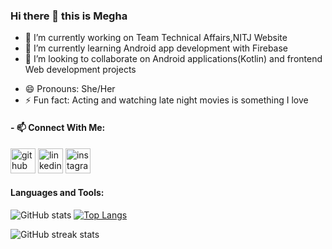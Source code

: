 ### Hi there 👋 this is Megha

- 🔭 I’m currently working on Team Technical Affairs,NITJ Website
- 🌱 I’m currently learning Android app development with Firebase
- 👯 I’m looking to collaborate on Android applications(Kotlin) and frontend Web development projects
<!-- 💬 Let's talk about -->
- 😄 Pronouns: She/Her
- ⚡ Fun fact: Acting and watching late night movies is something I love

#### - 📫 Connect With Me:
[<img src='https://cdn.jsdelivr.net/npm/simple-icons@3.0.1/icons/github.svg' alt='github' height='40'>](https://github.com/meghagupta19)  [<img src='https://cdn.jsdelivr.net/npm/simple-icons@3.0.1/icons/linkedin.svg' alt='linkedin' height='40'>](https://www.linkedin.com/in/megha-gupta-7013431a8/)  [<img src='https://cdn.jsdelivr.net/npm/simple-icons@3.0.1/icons/instagram.svg' alt='instagram' height='40'>](https://www.instagram.com/megs.gupta/)  

#### Languages and Tools:

![GitHub stats](https://github-readme-stats.vercel.app/api?username=meghagupta19&theme=calm&show_icons=true&count_private=true)  [![Top Langs](https://github-readme-stats.vercel.app/api/top-langs/?username=meghagupta19&layout=compact)](https://github.com/meghagupta19/github-readme-stats)

![GitHub streak stats](https://github-readme-streak-stats.herokuapp.com/?user=meghagupta19)  
